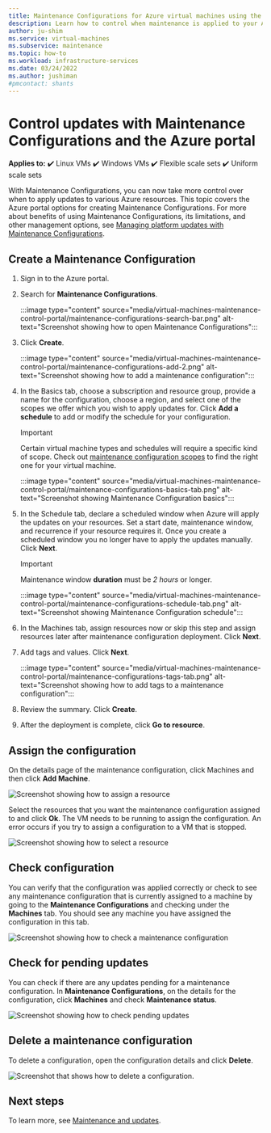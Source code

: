 ```yaml
---
title: Maintenance Configurations for Azure virtual machines using the Azure portal
description: Learn how to control when maintenance is applied to your Azure VMs using Maintenance Configurations and the Azure portal.
author: ju-shim
ms.service: virtual-machines
ms.subservice: maintenance
ms.topic: how-to
ms.workload: infrastructure-services
ms.date: 03/24/2022
ms.author: jushiman
#pmcontact: shants
---
```


# Control updates with Maintenance Configurations and the Azure portal

**Applies to:** :heavy_check_mark: Linux VMs :heavy_check_mark: Windows VMs :heavy_check_mark: Flexible scale sets :heavy_check_mark: Uniform scale sets

With Maintenance Configurations, you can now take more control over when to apply updates to various Azure resources. This topic covers the Azure portal options for creating Maintenance Configurations. For more about benefits of using Maintenance Configurations, its limitations, and other management options, see [Managing platform updates with Maintenance Configurations](maintenance-configurations.md).

## Create a Maintenance Configuration

1. Sign in to the Azure portal.

1. Search for **Maintenance Configurations**.
    
    :::image type="content" source="media/virtual-machines-maintenance-control-portal/maintenance-configurations-search-bar.png" alt-text="Screenshot showing how to open Maintenance Configurations":::

1. Click **Create**.

    :::image type="content" source="media/virtual-machines-maintenance-control-portal/maintenance-configurations-add-2.png" alt-text="Screenshot showing how to add a maintenance configuration":::

1. In the Basics tab, choose a subscription and resource group, provide a name for the configuration, choose a region, and select one of the scopes we offer which you wish to apply updates for. Click **Add a schedule** to add or modify the schedule for your configuration.
    
    > [!IMPORTANT]
    > Certain virtual machine types and schedules will require a specific kind of scope. Check out [maintenance configuration scopes](maintenance-configurations.md#scopes) to find the right one for your virtual machine.

    :::image type="content" source="media/virtual-machines-maintenance-control-portal/maintenance-configurations-basics-tab.png" alt-text="Screenshot showing Maintenance Configuration basics":::

1. In the Schedule tab, declare a scheduled window when Azure will apply the updates on your resources. Set a start date, maintenance window, and recurrence if your resource requires it. Once you create a scheduled window you no longer have to apply the updates manually. Click **Next**. 

    > [!IMPORTANT]
    > Maintenance window **duration** must be *2 hours* or longer. 

    :::image type="content" source="media/virtual-machines-maintenance-control-portal/maintenance-configurations-schedule-tab.png" alt-text="Screenshot showing Maintenance Configuration schedule":::

1. In the Machines tab, assign resources now or skip this step and assign resources later after maintenance configuration deployment. Click **Next**.

1. Add tags and values. Click **Next**.
    
    :::image type="content" source="media/virtual-machines-maintenance-control-portal/maintenance-configurations-tags-tab.png" alt-text="Screenshot showing how to add tags to a maintenance configuration":::

1. Review the summary. Click **Create**.

1. After the deployment is complete, click **Go to resource**.


## Assign the configuration

On the details page of the maintenance configuration, click Machines and then click **Add Machine**. 

![Screenshot showing how to assign a resource](media/virtual-machines-maintenance-control-portal/maintenance-configurations-add-assignment.png)

Select the resources that you want the maintenance configuration assigned to and click **Ok**. The VM needs to be running to assign the configuration. An error occurs if you try to assign a configuration to a VM that is stopped. 

<!---Shantanu to add details about the error case--->

![Screenshot showing how to select a resource](media/virtual-machines-maintenance-control-portal/maintenance-configurations-select-resource.png)

## Check configuration

You can verify that the configuration was applied correctly or check to see any maintenance configuration that is currently assigned to a machine by going to the **Maintenance Configurations** and checking under the **Machines** tab. You should see any machine you have assigned the configuration in this tab.

![Screenshot showing how to check a maintenance configuration](media/virtual-machines-maintenance-control-portal/maintenance-configurations-host-type.png)

## Check for pending updates

You can check if there are any updates pending for a maintenance configuration. In **Maintenance Configurations**, on the details for the configuration, click **Machines** and check **Maintenance status**.

![Screenshot showing how to check pending updates](media/virtual-machines-maintenance-control-portal/maintenance-configurations-pending.png)

## Delete a maintenance configuration

To delete a configuration, open the configuration details and click **Delete**.

![Screenshot that shows how to delete a configuration.](media/virtual-machines-maintenance-control-portal/maintenance-configurations-delete.png)


## Next steps

To learn more, see [Maintenance and updates](maintenance-and-updates.md).
